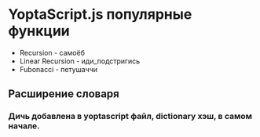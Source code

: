 # YoptaScript.js популярные функции
* Recursion - самоёб 
* Linear Recursion - иди_подстригись
* Fubonacci - петушаччи

## Расширение словаря
### Дичь добавлена в yoptascript файл, dictionary хэш, в самом начале.